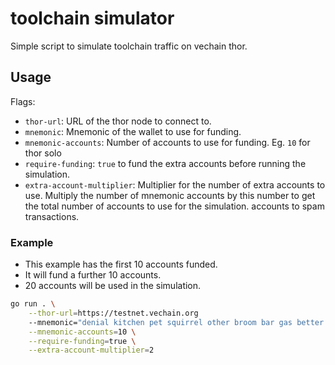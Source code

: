 # toolchain simulator

Simple script to simulate toolchain traffic on vechain thor.

## Usage

Flags:
- `thor-url`: URL of the thor node to connect to.
- `mnemonic`: Mnemonic of the wallet to use for funding.
- `mnemonic-accounts`: Number of accounts to use for funding. Eg. `10` for thor solo
- `require-funding`: `true` to fund the extra accounts before running the simulation.
- `extra-account-multiplier`: Multiplier for the number of extra accounts to use. Multiply the number of mnemonic accounts by this number to get the total number of accounts to use for the simulation.
accounts to spam transactions.

### Example

- This example has the first 10 accounts funded.
- It will fund a further 10 accounts.
- 20 accounts will be used in the simulation.

```bash
go run . \
    --thor-url=https://testnet.vechain.org 
    --mnemonic="denial kitchen pet squirrel other broom bar gas better priority spoil cross" \
    --mnemonic-accounts=10 \
    --require-funding=true \
    --extra-account-multiplier=2
```
